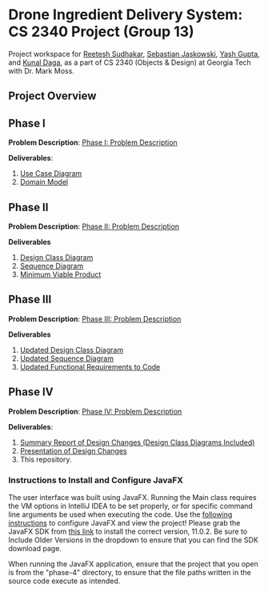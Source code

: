 # Drone Ingredient Delivery System: CS 2340 Project (Group 13)
Project workspace for [Reetesh Sudhakar](mailto::rsudhakar9@gatech.edu), [Sebastian Jaskowski](mailto::sjaskowski3@gatech.edu), [Yash Gupta](mailto::ygupta46@gatech.edu), and [Kunal Daga](mailto::kdaga7@gatech.edu), as a part of CS 2340 (Objects &amp; Design) at Georgia Tech with Dr. Mark Moss.

## Project Overview

## Phase I
**Problem Description**: [Phase I: Problem Description](https://github.gatech.edu/rsudhakar9/CS-2340-Project/blob/main/resources/phase-i-problem-description.pdf)

**Deliverables**:
1. [Use Case Diagram](https://github.gatech.edu/rsudhakar9/CS-2340-Project/blob/main/phase-1/use-case-diagram.pdf)
2. [Domain Model](https://github.gatech.edu/rsudhakar9/CS-2340-Project/blob/main/phase-1/domain-model.pdf)

## Phase II
**Problem Description**: [Phase II: Problem Description](https://github.gatech.edu/rsudhakar9/CS-2340-Project/blob/main/resources/phase-ii-problem-description.md)

**Deliverables**
1. [Design Class Diagram](https://github.gatech.edu/rsudhakar9/CS-2340-Project/blob/main/phase-2/src/diagram-artifacts/design_class_diagram_team13.pdf)
2. [Sequence Diagram](https://github.gatech.edu/rsudhakar9/CS-2340-Project/blob/main/phase-2/src/diagram-artifacts/sequence_diagram_team13.pdf)
3. [Minimum Viable Product](https://github.gatech.edu/rsudhakar9/CS-2340-Project/tree/main/phase-2)

## Phase III
**Problem Description**: [Phase III: Problem Description](https://github.gatech.edu/rsudhakar9/CS-2340-Project/blob/main/resources/phase-iii-problem-description.md)

**Deliverables**
1. [Updated Design Class Diagram](https://github.gatech.edu/rsudhakar9/CS-2340-Project/blob/main/phase-3/src/diagram-artifacts/design_class_diagram_team13.pdf)
2. [Updated Sequence Diagram](https://github.gatech.edu/rsudhakar9/CS-2340-Project/blob/main/phase-3/src/diagram-artifacts/sequence_diagram_team13.pdf)
3. [Updated Functional Requirements to Code](https://github.gatech.edu/rsudhakar9/CS-2340-Project/tree/main/phase-3)

## Phase IV
**Problem Description**: [Phase IV: Problem Description](https://github.gatech.edu/rsudhakar9/CS-2340-Project/blob/main/resources/phase-iv-problem-description.md)

**Deliverables**:
1. [Summary Report of Design Changes (Design Class Diagrams Included)](https://github.gatech.edu/rsudhakar9/CS-2340-Project/blob/main/phase-4/src/artifact-submissions/report-document-submission.pdf)
2. [Presentation of Design Changes]()
3. This repository.

### Instructions to Install and Configure JavaFX
The user interface was built using JavaFX. Running the Main class requires the VM options in IntelliJ IDEA to be set properly, or for specific command line arguments be used when executing the code. Use the [following instructions](https://github.gatech.edu/rsudhakar9/CS-2340-Project/blob/gui-design/resources/javafx-installation-guide.pdf) to configure JavaFX and view the project! Please grab the JavaFX SDK from [this link](https://gluonhq.com/products/javafx/) to install the correct version, 11.0.2. Be sure to Include Older Versions in the dropdown to ensure that you can find the SDK download page. 

When running the JavaFX application, ensure that the project that you open is from the "phase-4" directory, to ensure that the file paths written in the source code execute as intended. 


